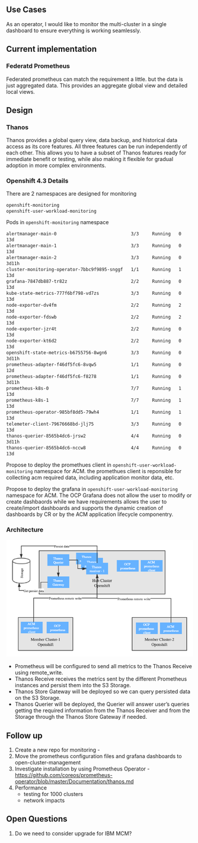 ## Use Cases

As an operator, I would like to monitor the multi-cluster in a single dashboard to ensure everything is working seamlessly.

## Current implementation

### Federatd Prometheus

Federated prometheus can match the requirement a little. but the data is just aggregated data. This provides an aggregate global view and detailed local views. 

## Design

### Thanos

Thanos provides a global query view, data backup, and historical data access as its core features. All three features can be run independently of each other. This allows you to have a subset of Thanos features ready for immediate benefit or testing, while also making it flexible for gradual adoption in more complex environments. 

### Openshift 4.3 Details

There are 2 namespaces are designed for monitoring
```
openshift-monitoring
openshift-user-workload-monitoring
```
Pods in `openshift-monitoring` namespace
```
alertmanager-main-0                            3/3     Running   0          13d
alertmanager-main-1                            3/3     Running   0          13d
alertmanager-main-2                            3/3     Running   0          3d11h
cluster-monitoring-operator-7bbc9f9895-snggf   1/1     Running   1          13d
grafana-7847db887-tr82z                        2/2     Running   0          13d
kube-state-metrics-777f6bf798-vd7zs            3/3     Running   0          13d
node-exporter-dv4fm                            2/2     Running   2          13d
node-exporter-fdswb                            2/2     Running   2          13d
node-exporter-jzr4t                            2/2     Running   0          13d
node-exporter-kt6d2                            2/2     Running   0          13d
openshift-state-metrics-b6755756-8wgn6         3/3     Running   0          3d11h
prometheus-adapter-f46df5fc6-8vqw5             1/1     Running   0          12d
prometheus-adapter-f46df5fc6-f8278             1/1     Running   0          3d11h
prometheus-k8s-0                               7/7     Running   1          13d
prometheus-k8s-1                               7/7     Running   1          13d
prometheus-operator-985bf8dd5-79wh4            1/1     Running   1          13d
telemeter-client-79676668bd-jlj75              3/3     Running   0          13d
thanos-querier-8565b4dc6-jrsw2                 4/4     Running   0          3d11h
thanos-querier-8565b4dc6-nccw8                 4/4     Running   0          13d
```

Propose to deploy the promethues client in `openshift-user-workload-monitoring` namespace for ACM. the promethues client is reponsible for collecting acm required data, including application monitor data, etc.

Propose to deploy the grafana in `openshift-user-workload-monitoring` namespace for ACM. The OCP Grafana does not allow the user to modify or create dashbaords while we have requirements allows the user to create/import dashboards and supports the dynamic creation of dashboards by CR or by the ACM application lifecycle componentry.

### Architecture

![thanos](./Thanos.png)


- Prometheus will be configured to send all metrics to the Thanos Receive using remote_write.
- Thanos Receive receives the metrics sent by the different Prometheus instances and persist them into the S3 Storage.
- Thanos Store Gateway will be deployed so we can query persisted data on the S3 Storage.
- Thanos Querier will be deployed, the Querier will answer user’s queries getting the required information from the Thanos Receiver and from the Storage through the Thanos Store Gateway if needed.


## Follow up

1. Create a new repo for monitoring - 
2. Move the prometheus configuration files and grafana dashboards to open-cluster-management
3. Investigate installation by using Prometheus Operator - https://github.com/coreos/prometheus-operator/blob/master/Documentation/thanos.md
4. Performance
    - testing for 1000 clusters
    - network impacts


## Open Questions
1. Do we need to consider upgrade for IBM MCM?